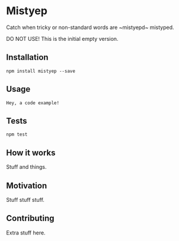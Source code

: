 Mistyep
=========

Catch when tricky or non-standard words are ~mistyepd~ mistyped.

DO NOT USE! This is the initial empty version.

## Installation

  `npm install mistyep --save`

## Usage

  ```
  Hey, a code example!
  ```


## Tests

  `npm test`
  
## How it works

Stuff and things.
  
## Motivation

Stuff stuff stuff.

## Contributing

Extra stuff here.